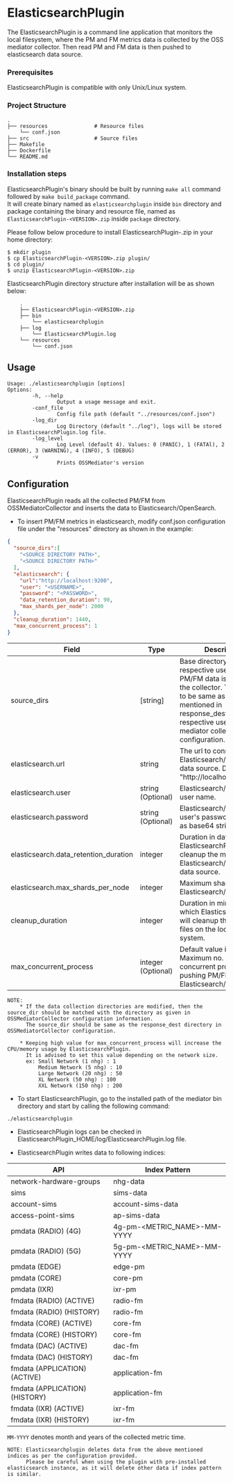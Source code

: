 # ElasticsearchPlugin

The ElasticsearchPlugin is a command line application that monitors the local filesystem, where the PM and FM metrics data is collected by the OSS mediator collector.
Then read PM and FM data is then pushed to elasticsearch data source.

### Prerequisites

ElasticsearchPlugin is compatible with only Unix/Linux system.

### Project Structure
    .  
    ├── resources               # Resource files  
        └── conf.json  
    ├── src                     # Source files  
    ├── Makefile  
    ├── Dockerfile  
    └── README.md  

### Installation steps

ElasticsearchPlugin's binary should be built by running `make all` command followed by `make build_package` command.  
It will create binary named as `elasticsearchplugin` inside `bin` directory and package containing the binary and resource file, named as `ElasticsearchPlugin-<VERSION>.zip` inside `package` directory.  

Please follow below procedure to install ElasticsearchPlugin-<VERSION>.zip in your home directory:

````
$ mkdir plugin
$ cp ElasticsearchPlugin-<VERSION>.zip plugin/
$ cd plugin/
$ unzip ElasticsearchPlugin-<VERSION>.zip
````

ElasticsearchPlugin directory structure after installation will be as shown below:

````
    .
    ├── ElasticsearchPlugin-<VERSION>.zip
    ├── bin
        └── elasticsearchplugin
    ├── log
        └── ElasticsearchPlugin.log
    └── resources
        └── conf.json
````

## Usage
```
Usage: ./elasticsearchplugin [options]
Options:
        -h, --help
                Output a usage message and exit.
        -conf_file
                Config file path (default "../resources/conf.json")
        -log_dir
                Log Directory (default "../log"), logs will be stored in ElasticsearchPlugin.log file.
        -log_level
                Log Level (default 4). Values: 0 (PANIC), 1 (FATAl), 2 (ERROR), 3 (WARNING), 4 (INFO), 5 (DEBUG)
        -v
                Prints OSSMediator's version
```

## Configuration

ElasticsearchPlugin reads all the collected PM/FM from OSSMediatorCollector and inserts the data to Elasticsearch/OpenSearch.

* To insert PM/FM metrics in elasticsearch, modify conf.json configuration file under the "resources" directory as shown in the example:

````json
{
  "source_dirs":[
    "<SOURCE DIRECTORY PATH>",
    "<SOURCE DIRECTORY PATH>"
  ],
  "elasticsearch": {
    "url":"http://localhost:9200",
    "user": "<USERNAME>",
    "password": "<PASSWORD>",
    "data_retention_duration": 90,
    "max_shards_per_node": 2000
  },
  "cleanup_duration": 1440,
  "max_concurrent_process": 1
}
````

| Field                                 | Type               | Description                                                                                                                                                                                                               |
|---------------------------------------|--------------------|---------------------------------------------------------------------------------------------------------------------------------------------------------------------------------------------------------------------------|
| source_dirs                           | [string]           | Base directory path of the respective user where PM/FM data is pushed by the collector. This path has to be same as the path mentioned in response_dest directory of respective user in mediator collector configuration. |
| elasticsearch.url                     | string             | The url to connect to Elasticsearch/OpenSearch data source. Default: "http://localhost:9200".                                                                                                                             |
| elasticsearch.user                    | string (Optional)  | Elasticsearch/OpenSearch user name.                                                                                                                                                                                       |
| elasticsearch.password                | string (Optional)  | Elasticsearch/OpenSearch user's password encoded as base64 string.                                                                                                                                                        |
| elasticsearch.data_retention_duration | integer            | Duration in days, for which ElasticsearchPlugin will cleanup the metrics from Elasticsearch/OpenSearch data source.                                                                                                       |
| elasticsearch.max_shards_per_node     | integer            | Maximum shards in Elasticsearch/OpenSearch.                                                                                                                                                                               |
| cleanup_duration                      | integer            | Duration in minutes, after which ElasticsearchPlugin will cleanup the collected files on the local file system.                                                                                                           |
| max_concurrent_process                | integer (Optional) | Default value is 1. Maximum no. of concurrent process for pushing PM/FM data to Elasticsearch/OpenSearch.                                                                                                                 |

````
NOTE: 
    * If the data collection directories are modified, then the source_dir should be matched with the directory as given in OSSMediatorCollector configuration information.
      The source_dir should be same as the response_dest directory in OSSMediatorCollector configuration.

    * Keeping high value for max_concurrent_process will increase the CPU/memory usage by ElasticsearchPlugin.
      It is advised to set this value depending on the network size.
      ex: Small Network (1 nhg) : 1
          Medium Network (5 nhg) : 10
          Large Network (20 nhg) : 50
          XL Network (50 nhg) : 100
          XXL Network (150 nhg) : 200
````

* To start ElasticsearchPlugin, go to the installed path of the mediator bin directory and start by calling the following command:

````
./elasticsearchplugin
````

* ElasticsearchPlugin logs can be checked in ElasticsearchPlugin_HOME/log/ElasticsearchPlugin.log file.


* ElasticsearchPlugin writes data to following indices:

| API                            | Index Pattern               |
|--------------------------------|-----------------------------|
| network-hardware-groups        | nhg-data                    |
| sims                           | sims-data                   |
| account-sims                   | account-sims-data           |
| access-point-sims              | ap-sims-data                |
| pmdata (RADIO) (4G)            | 4g-pm-<METRIC_NAME>-MM-YYYY |
| pmdata (RADIO) (5G)            | 5g-pm-<METRIC_NAME>-MM-YYYY |
| pmdata (EDGE)                  | edge-pm                     |
| pmdata (CORE)                  | core-pm                     |
| pmdata (IXR)                   | ixr-pm                      |
| fmdata (RADIO) (ACTIVE)        | radio-fm                    |
| fmdata (RADIO) (HISTORY)       | radio-fm                    |
| fmdata (CORE) (ACTIVE)         | core-fm                     |
| fmdata (CORE) (HISTORY)        | core-fm                     |
| fmdata (DAC) (ACTIVE)          | dac-fm                      |
| fmdata (DAC) (HISTORY)         | dac-fm                      |
| fmdata (APPLICATION) (ACTIVE)  | application-fm              |
| fmdata (APPLICATION) (HISTORY) | application-fm              |
| fmdata (IXR) (ACTIVE)          | ixr-fm                      |
| fmdata (IXR) (HISTORY)         | ixr-fm                      |

`MM-YYYY` denotes month and years of the collected metric time.

````
NOTE: Elasticsearchplugin deletes data from the above mentioned indices as per the configuration provided.  
      Please be careful when using the plugin with pre-installed elasticsearch instance, as it will delete other data if index pattern is similar.
````
